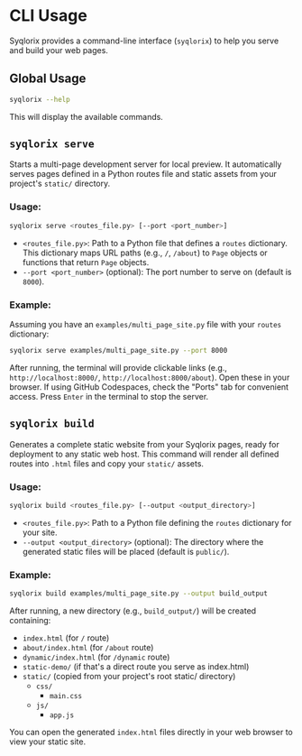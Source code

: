 # CLI Usage

Syqlorix provides a command-line interface (`syqlorix`) to help you serve and build your web pages.

## Global Usage

```bash
syqlorix --help
```
This will display the available commands.

## `syqlorix serve`

Starts a multi-page development server for local preview. It automatically serves pages defined in a Python routes file and static assets from your project's `static/` directory.

### Usage:

```bash
syqlorix serve <routes_file.py> [--port <port_number>]
```

- `<routes_file.py>`: Path to a Python file that defines a `routes` dictionary. This dictionary maps URL paths (e.g., `/`, `/about`) to `Page` objects or functions that return `Page` objects.
- `--port <port_number>` (optional): The port number to serve on (default is `8000`).

### Example:

Assuming you have an `examples/multi_page_site.py` file with your `routes` dictionary:

```bash
syqlorix serve examples/multi_page_site.py --port 8000
```

After running, the terminal will provide clickable links (e.g., `http://localhost:8000/`, `http://localhost:8000/about`). Open these in your browser. If using GitHub Codespaces, check the "Ports" tab for convenient access. Press `Enter` in the terminal to stop the server.

## `syqlorix build`

Generates a complete static website from your Syqlorix pages, ready for deployment to any static web host. This command will render all defined routes into `.html` files and copy your `static/` assets.

### Usage:

```bash
syqlorix build <routes_file.py> [--output <output_directory>]
```

- `<routes_file.py>`: Path to a Python file defining the `routes` dictionary for your site.
- `--output <output_directory>` (optional): The directory where the generated static files will be placed (default is `public/`).

### Example:

```bash
syqlorix build examples/multi_page_site.py --output build_output
```

After running, a new directory (e.g., `build_output/`) will be created containing:
- `index.html` (for `/` route)
- `about/index.html` (for `/about` route)
- `dynamic/index.html` (for `/dynamic` route)
- `static-demo/` (if that's a direct route you serve as index.html)
- `static/` (copied from your project's root static/ directory)
    - `css/`
        - `main.css`
    - `js/`
        - `app.js`

You can open the generated `index.html` files directly in your web browser to view your static site.
